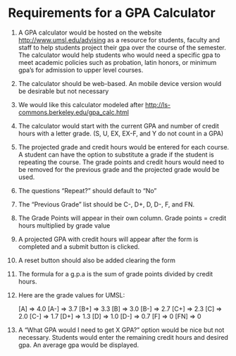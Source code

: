 # Requirements for a GPA Calculator

1. A GPA calculator would be hosted on the website http://www.umsl.edu/advising as a resource for students, faculty and staff to help students project their gpa over the course of the semester. The calculator would help students who would need a specific gpa to meet academic policies such as probation, latin honors, or minimum gpa’s for admission to upper level courses.

2. The calculator should be web-based.  An mobile device version would be desirable but not necessary

3. We would like this calculator modeled after  http://ls-commons.berkeley.edu/gpa_calc.html

4. The calculator would start with the current GPA and number of credit hours with a letter grade. (S, U, EX, EX-F, and Y do not count in a GPA)

5. The projected grade and credit hours would be entered for each course. A student can have the option to substitute a grade if the student is repeating the course.  The grade points and credit hours would need to be removed for the previous grade and the projected grade would be used.

6. The questions “Repeat?” should default to  “No”

7. The “Previous Grade” list should be C-, D+, D, D-, F, and FN.

8. The Grade Points will appear in their own column. Grade points = credit hours multiplied by grade value

9. A projected GPA with credit hours will appear after the form is completed and a submit button is clicked. 

10. A reset button should also be added clearing the form

11. The formula for a g.p.a is the sum of grade points divided by credit hours. 

12. Here are the grade values for UMSL:

      [A]  => 4.0
      [A-] => 3.7
      [B+] => 3.3
      [B]  => 3.0
      [B-] => 2.7
      [C+] => 2.3
      [C]  => 2.0
      [C-] => 1.7
      [D+] => 1.3
      [D]  => 1.0
      [D-] => 0.7
      [F]  => 0
      [FN] => 0

13. A “What GPA would I need to get X GPA?” option would be nice but not necessary. Students would enter the remaining credit hours and desired gpa.  An average gpa would be displayed.

